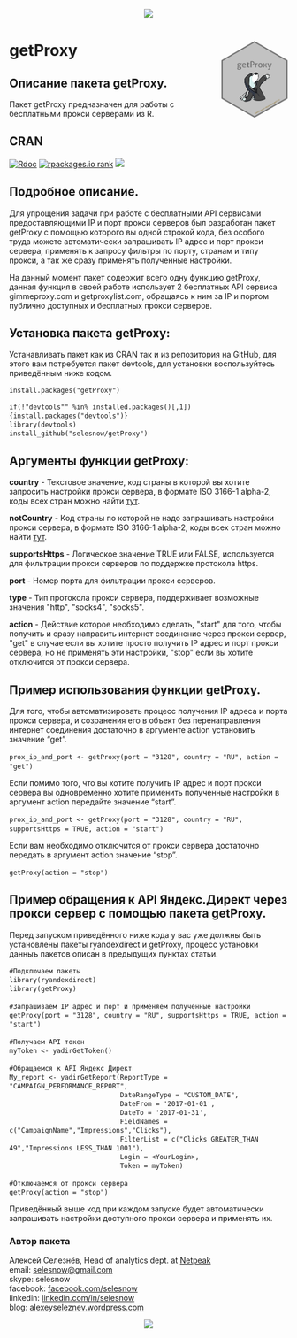 <head>
<link rel="shortcut icon" type="image/x-icon" href="as.ico">
</head>

<p align="center">
<a href="https://selesnow.github.io/"><img src="https://alexeyseleznev.files.wordpress.com/2017/03/as.png" height="80"></a>
</p>

# getProxy<a href='https://selesnow.github.io/getProxy/'><img src='https://raw.githubusercontent.com/selesnow/getProxy/master/inst/logo/getProxy.png' align="right" height="139" /></a>

## Описание пакета getProxy.
Пакет getProxy предназначен для работы с бесплатными прокси серверами из R.

## CRAN
[![Rdoc](http://www.rdocumentation.org/badges/version/getProxy)](https://www.rdocumentation.org/packages/getProxy)
[![rpackages.io rank](http://www.rpackages.io/badge/getProxy.svg)](http://www.rpackages.io/package/getProxy)
[![](https://cranlogs.r-pkg.org/badges/getProxy)](https://cran.r-project.org/package=getProxy)

## Подробное описание.
Для упрощения задачи при работе с бесплатными API сервисами предоставляющими IP и порт прокси серверов был разработан пакет getProxy с помощью которого вы одной строкой кода, без особого труда можете автоматически запрашивать IP адрес и порт прокси сервера, применять к запросу фильтры по порту, странам и типу прокси, а так же сразу применять полученные настройки.
 
На  данный момент пакет содержит всего одну функцию getProxy, данная функция в своей работе использует 2 бесплатных API сервиса gimmeproxy.com и getproxylist.com, обращаясь к ним за IP и портом публично доступных и бесплатных прокси серверов.
 
## Установка пакета getProxy:
Устанавливать пакет как из CRAN так и из репозитория на GitHub, для этого вам потребуется пакет devtools, для установки воспользуйтесь приведённым ниже кодом.

```
install.packages("getProxy")
```

```
if(!"devtools"" %in% installed.packages()[,1]){install.packages("devtools")}
library(devtools)
install_github("selesnow/getProxy")
```

## Аргументы функции getProxy:

**country** - Текстовое значение, код страны в которой вы хотите запросить настройки прокси сервера, в формате ISO 3166-1 alpha-2, коды всех стран можно найти [тут](https://en.wikipedia.org/wiki/ISO_3166-1#Current_codes).

**notCountry** - Код страны по которой не надо запрашивать настройки прокси сервера, в формате ISO 3166-1 alpha-2, коды всех стран можно найти [тут](https://en.wikipedia.org/wiki/ISO_3166-1#Current_codes).

**supportsHttps** - Логическое значение TRUE или FALSE, используется для фильтрации прокси серверов по поддержке протокола https. 

**port** - Номер порта для фильтрации прокси серверов.

**type** - Тип протокола прокси сервера, поддерживает возможные значения "http", "socks4", "socks5". 

**action** - Действие которое необходимо сделать, "start" для того, чтобы получить и сразу направить интернет соединение через прокси сервер, "get" в случае если вы хотите просто получить IP адрес и порт прокси сервера, но не применять эти настройки, "stop" если вы хотите отключится от прокси сервера.
 
## Пример использования функции getProxy.

Для того, чтобы автоматизировать процесс получения IP адреса и порта прокси сервера, и созранения его в объект без перенаправления интернет соединения достаточно в аргументе action установить значение “get”.
 
`prox_ip_and_port <- getProxy(port = "3128", country = "RU", action = "get")`
 
Если помимо того, что вы хотите получить IP адрес и порт прокси сервера вы одновременно хотите применить полученные настройки в аргумент action передайте значение “start”.
 
`prox_ip_and_port <- getProxy(port = "3128", country = "RU", supportsHttps = TRUE, action = "start")`
 
Если вам необходимо отключится от прокси сервера достаточно передать в аргумент action значение “stop”.
 
`getProxy(action = "stop")`
 
## Пример обращения к API Яндекс.Директ через прокси сервер с помощью пакета getProxy.

Перед запуском приведённого ниже кода у вас уже должны быть установлены пакеты ryandexdirect и getProxy, процесс установки данныъ пакетов описан в предыдущих пунктах статьи.
 
```
#Подключаем пакеты
library(ryandexdirect)
library(getProxy)
 
#Запрашиваем IP адрес и порт и применяем полученные настройки
getProxy(port = "3128", country = "RU", supportsHttps = TRUE, action = "start")
 
#Получаем API токен
myToken <- yadirGetToken()
 
#Обращаемся к API Яндекс Директ
My_report <- yadirGetReport(ReportType = "CAMPAIGN_PERFORMANCE_REPORT", 
                            DateRangeType = "CUSTOM_DATE", 
                            DateFrom = '2017-01-01', 
                            DateTo = '2017-01-31', 
                            FieldNames = c("CampaignName","Impressions","Clicks"), 
                            FilterList = c("Clicks GREATER_THAN 49","Impressions LESS_THAN 1001"), 
                            Login = <YourLogin>, 
                            Token = myToken)
 
#Отключаемся от прокси сервера
getProxy(action = "stop")
```
 
Приведённый выше код при каждом запуске  будет автоматически запрашивать настройки доступного прокси сервера и применять их.

### Автор пакета
Алексей Селезнёв, Head of analytics dept. at [Netpeak](https://netpeak.net)
<Br>email: selesnow@gmail.com
<Br>skype: selesnow
<Br>facebook: [facebook.com/selesnow](https://www.facebook.com/selesnow)
<Br>linkedin: [linkedin.com/in/selesnow](https://www.linkedin.com/in/selesnow)
<Br>blog: [alexeyseleznev.wordpress.com](https://alexeyseleznev.wordpress.com/)
  
<p align="center">
<img src="https://alexeyseleznev.files.wordpress.com/2017/03/as.png?w=300" data-canonical-src="https://alexeyseleznev.files.wordpress.com/2017/03/as.png?w=300" style="max-width:100%;">
</p>
